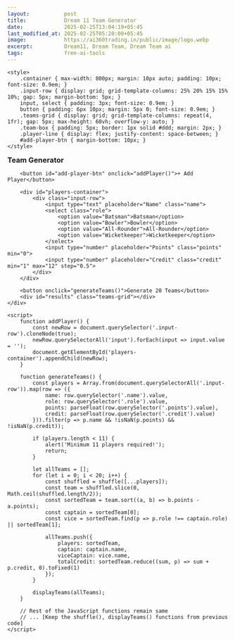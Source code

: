 ```yaml
---
layout:           post
title:            Dream 11 Team Generator
date:             2025-02-25T13:04:19+05:45
last_modified_at: 2025-02-25T05:20:00+05:45
image:            https://ai360trading.in/public/image/logo.webp
excerpt:          Dream11, Dream Team, Dream Team ai 
tags:             free-ai-tools
---
```


    <style>
        .container { max-width: 800px; margin: 10px auto; padding: 10px; font-size: 0.9em; }
        .input-row { display: grid; grid-template-columns: 25% 20% 15% 15% 10%; gap: 5px; margin-bottom: 5px; }
        input, select { padding: 3px; font-size: 0.9em; }
        button { padding: 6px 10px; margin: 5px 0; font-size: 0.9em; }
        .teams-grid { display: grid; grid-template-columns: repeat(4, 1fr); gap: 5px; max-height: 60vh; overflow-y: auto; }
        .team-box { padding: 5px; border: 1px solid #ddd; margin: 2px; }
        .player-line { display: flex; justify-content: space-between; }
        #add-player-btn { margin-bottom: 10px; }
    </style>

<body>
    <div class="container">
        <h3 style="margin:5px 0">Team Generator</h3>
        
        <button id="add-player-btn" onclick="addPlayer()">+ Add Player</button>
        
        <div id="players-container">
            <div class="input-row">
                <input type="text" placeholder="Name" class="name">
                <select class="role">
                    <option value="Batsman">Batsman</option>
                    <option value="Bowler">Bowler</option>
                    <option value="All-Rounder">All-Rounder</option>
                    <option value="Wicketkeeper">Wicketkeeper</option>
                </select>
                <input type="number" placeholder="Points" class="points" min="0">
                <input type="number" placeholder="Credit" class="credit" min="1" max="12" step="0.5">
            </div>
        </div>

        <button onclick="generateTeams()">Generate 20 Teams</button>
        <div id="results" class="teams-grid"></div>
    </div>

    <script>
        function addPlayer() {
            const newRow = document.querySelector('.input-row').cloneNode(true);
            newRow.querySelectorAll('input').forEach(input => input.value = '');
            document.getElementById('players-container').appendChild(newRow);
        }

        function generateTeams() {
            const players = Array.from(document.querySelectorAll('.input-row')).map(row => ({
                name: row.querySelector('.name').value,
                role: row.querySelector('.role').value,
                points: parseFloat(row.querySelector('.points').value),
                credit: parseFloat(row.querySelector('.credit').value)
            })).filter(p => p.name && !isNaN(p.points) && !isNaN(p.credit));

            if (players.length < 11) {
                alert('Minimum 11 players required!');
                return;
            }

            let allTeams = [];
            for (let i = 0; i < 20; i++) {
                const shuffled = shuffle([...players]);
                const team = shuffled.slice(0, Math.ceil(shuffled.length/2));
                const sortedTeam = team.sort((a, b) => b.points - a.points);
                const captain = sortedTeam[0];
                const vice = sortedTeam.find(p => p.role !== captain.role) || sortedTeam[1];
                
                allTeams.push({
                    players: sortedTeam,
                    captain: captain.name,
                    viceCaptain: vice.name,
                    totalCredit: sortedTeam.reduce((sum, p) => sum + p.credit, 0).toFixed(1)
                });
            }

            displayTeams(allTeams);
        }

        // Rest of the JavaScript functions remain same
        // ... [Keep the shuffle(), displayTeams() functions from previous code]
    </script>
</body>

